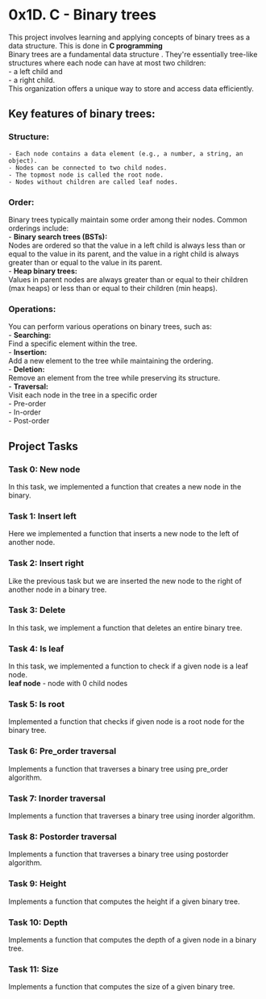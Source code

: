 # 0x1D. C - Binary trees
This project involves learning and applying concepts of binary trees as a data structure. This is done in **C programming**  
Binary trees are a fundamental data structure . They're essentially tree-like structures where each node can have at most two children:   
    - a left child and   
    - a right child.   
This organization offers a unique way to store and access data efficiently.

## Key features of binary trees:

### Structure:
    - Each node contains a data element (e.g., a number, a string, an object).  
    - Nodes can be connected to two child nodes.  
    - The topmost node is called the root node.  
    - Nodes without children are called leaf nodes.  
### Order:
Binary trees typically maintain some order among their nodes. Common orderings include:  
    - **Binary search trees (BSTs):**   
Nodes are ordered so that the value in a left child is always less than or equal to the value in its parent, and the value in a right child is always greater than or equal to the value in its parent.  
    - **Heap binary trees:**   
Values in parent nodes are always greater than or equal to their children (max heaps) or less than or equal to their children (min heaps).
### Operations:
You can perform various operations on binary trees, such as:  
    - **Searching:**   
Find a specific element within the tree.  
    - **Insertion:**   
Add a new element to the tree while maintaining the ordering.  
    - **Deletion:**   
Remove an element from the tree while preserving its structure.  
    - **Traversal:**   
Visit each node in the tree in a specific order  
    - Pre-order  
    - In-order  
    - Post-order  

## Project Tasks

### Task 0: New node
In this task, we implemented a function that creates a new node in the binary.

### Task 1: Insert left
Here we implemented a function that inserts a new node to the left of another node.

### Task 2: Insert right
Like the previous task but we are inserted the new node to the right of another node in a binary tree.

### Task 3: Delete
In this task, we implement a function that deletes an entire binary tree.

### Task 4: Is leaf
In this task, we implemented a function to check if a given node is a leaf node.  
**leaf node** - node with 0 child nodes

### Task 5: Is root
Implemented a function that checks if given node is a root node for the binary tree.

### Task 6: Pre_order traversal
Implements a function that traverses a binary tree using pre_order algorithm.

### Task 7: Inorder traversal
Implements a function that traverses a binary tree using inorder algorithm.

### Task 8: Postorder traversal
Implements a function that traverses a binary tree using postorder algorithm.

### Task 9: Height
Implements a function that computes the height if a given binary tree.

### Task 10: Depth
Implements a function that computes the depth of a given node in a binary tree.

### Task 11: Size
Implements a function that computes the size of a given binary tree.